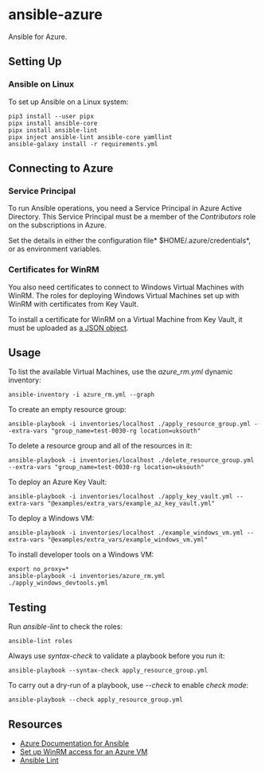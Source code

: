 # ansible-azure

Ansible for Azure.

## Setting Up

### Ansible on Linux

To set up Ansible on a Linux system:

    pip3 install --user pipx
    pipx install ansible-core
    pipx install ansible-lint
    pipx inject ansible-lint ansible-core yamllint
    ansible-galaxy install -r requirements.yml

## Connecting to Azure

### Service Principal

To run Ansible operations, you need a Service Principal in Azure Active Directory. This Service Principal must be a member of the *Contributors* role on the subscriptions in Azure.

Set the details in either the configuration file* $HOME/.azure/credentials*, or as environment variables.

### Certificates for WinRM

You also need certificates to connect to Windows Virtual Machines with WinRM. The roles for deploying Windows Virtual Machines set up with WinRM with certificates from Key Vault.

To install a certificate for WinRM on a Virtual Machine from Key Vault, it must be uploaded as [a JSON object](https://docs.microsoft.com/en-us/javascript/api/@azure/arm-compute/winrmlistener?view=azure-node-latest).

## Usage

To list the available Virtual Machines, use the *azure_rm.yml* dynamic inventory:

    ansible-inventory -i azure_rm.yml --graph

To create an empty resource group:

    ansible-playbook -i inventories/localhost ./apply_resource_group.yml --extra-vars "group_name=test-0030-rg location=uksouth"

To delete a resource group and all of the resources in it:

    ansible-playbook -i inventories/localhost ./delete_resource_group.yml --extra-vars "group_name=test-0030-rg location=uksouth"

To deploy an Azure Key Vault:

    ansible-playbook -i inventories/localhost ./apply_key_vault.yml --extra-vars "@examples/extra_vars/example_az_key_vault.yml"

To deploy a Windows VM:

    ansible-playbook -i inventories/localhost ./example_windows_vm.yml --extra-vars "@examples/extra_vars/example_windows_vm.yml"

To install developer tools on a Windows VM:

    export no_proxy=*
    ansible-playbook -i inventories/azure_rm.yml ./apply_windows_devtools.yml

## Testing

Run *ansible-lint* to check the roles:

    ansible-lint roles

Always use *syntax-check* to validate a playbook before you run it:

    ansible-playbook --syntax-check apply_resource_group.yml

To carry out a dry-run of a playbook, use *--check* to enable *check mode*:

    ansible-playbook --check apply_resource_group.yml

## Resources

- [Azure Documentation for Ansible](https://docs.microsoft.com/en-us/azure/developer/ansible/)
- [Set up WinRM access for an Azure VM](https://docs.microsoft.com/en-us/azure/virtual-machines/windows/winrm)
- [Ansible Lint](https://ansible-lint.readthedocs.io/en/latest/usage.html)
